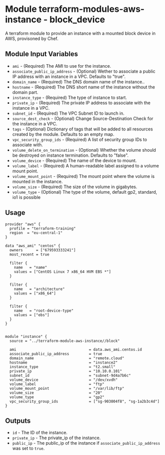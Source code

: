 # Module terraform-modules-aws-instance - block_device

A terraform module to provide an instance with a mounted block device in AWS, provisoned by Chef.

## Module Input Variables

- `ami` - (Required) The AMI to use for the instance.
- `associate_public_ip_address` - (Optional) Wether to associate a public IP address with an instance in a VPC. Defaults to "true".
- `domain_name` - (Required) The DNS domain name of the instance..
- `hostname` - (Required) The DNS short name of the instance without the domain part.
- `instance_type` - (Required) The type of instance to start.
- `private_ip` - (Required) The private IP address to associate with the instance in a VPC.
- `subnet_id` - (Required) The VPC Subnet ID to launch in.
- `source_dest_check` - (Optional) Change Source-Destination Check for the instance in a VPC.
- `tags` - (Optional) Dictionary of tags that will be added to all resources created by the module. Defaults to an empty map.
- `vpc_security_group_ids` - (Required) A list of security group IDs to associate with.
- `volume_delete_on_termination` - (Optional) Whether the volume should be destroyed on instance termination. Defaults to "false".
- `volume_device` - (Required) The name of the device to mount.
- `volume_label` - (Required) A human-readable label assigned to a volume mount point.
- `volume_mount_point` - (Required) The mount point where the volume is mounted in the instance.
- `volume_size` - (Required) The size of the volume in gigabytes.
- `volume_type` - (Optional) The type of the volume, default gp2, standard, io1 is possible

## Usage

```lang=hcl
provider "aws" {
  profile = "terraform-training"
  region  = "eu-central-1"
}

data "aws_ami" "centos" {
  owners      = ["679593333241"]
  most_recent = true

  filter {
    name   = "name"
    values = ["CentOS Linux 7 x86_64 HVM EBS *"]
  }

  filter {
    name   = "architecture"
    values = ["x86_64"]
  }

  filter {
    name   = "root-device-type"
    values = ["ebs"]
  }
}


module "instance" {
  source = "../terraform-module-aws-instance//block"

  ami                                 = data.aws_ami.centos.id
  associate_public_ip_address         = true
  domain_name                         = "remote.cloud"
  hostname                            = "instance2"
  instance_type                       = "t2.small"
  private_ip                          = "10.10.0.101"
  subnet_id                           = "subnet-9d4a7b6c"
  volume_device                       = "/dev/xvdh"
  volume_label                        = "ftp"
  volume_mount_point                  = "/var/lib/ftp"
  volume_size                         = "20"
  volume_type                         = "gp2"
  vpc_security_group_ids              = ["sg-903004f8", "sg-1a2b3c4d"]
}
```

## Outputs

- `id` - The ID of the instance.
- `private_ip` - The private_ip of the instance.
- `public_ip` - The public_ip of the instance if `associate_public_ip_address` was set to `true`.
